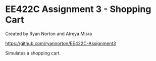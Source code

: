<h1>EE422C Assignment 3 - Shopping Cart</h1>
Created by Ryan Norton and Atreya Misra

https://github.com/ryannorton/EE422C-Assignment3

Simulates a shopping cart.

